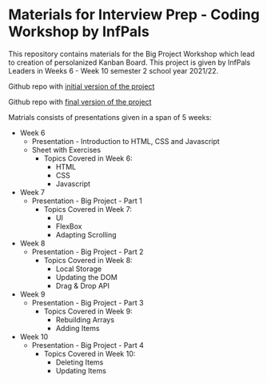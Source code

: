 # Materials for Interview Prep - Coding Workshop by InfPals

This repository contains materials for the Big Project Workshop which lead to creation of persolanized Kanban Board.
This project is given by InfPals Leaders in Weeks 6 - Week 10 semester 2 school year 2021/22.

Github repo with [initial version of the project](https://github.com/infpals/ip2022-big-project-template)

Github repo with [final version of the project](https://github.com/infpals/ip2022-big-project-template-updated)

Matrials consists of presentations given in a span of 5 weeks:
- Week 6
  - Presentation - Introduction to HTML, CSS and Javascript
  - Sheet with Exercises
    - Topics Covered in Week 6:
      - HTML
      - CSS
      - Javascript
- Week 7
  - Presentation - Big Project - Part 1
    - Topics Covered in Week 7:
      - UI
      - FlexBox
      - Adapting Scrolling
- Week 8
  - Presentation - Big Project - Part 2
    - Topics Covered in Week 8:
      - Local Storage
      - Updating the DOM
      - Drag & Drop API
- Week 9
  - Presentation - Big Project - Part 3
    - Topics Covered in Week 9:
      - Rebuilding Arrays
      - Adding Items
- Week 10
  - Presentation - Big Project - Part 4
    - Topics Covered in Week 10:
      - Deleting Items
      - Updating Items      
